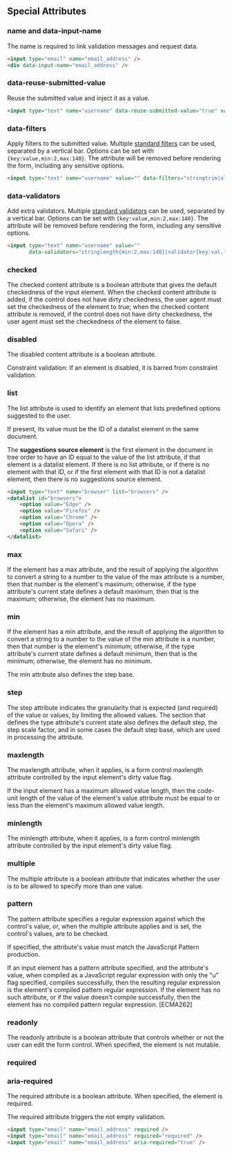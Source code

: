 ## Special Attributes

### name and data-input-name

The name is required to link validation messages and request data.

```html
<input type="email" name="email_address" />
<div data-input-name="email_address" />
```

### data-reuse-submitted-value

Reuse the submitted value and inject it as a value.

```html
<input type="text" name="username" data-reuse-submitted-value="true" value="xtreamwayz" />
```

### data-filters

Apply filters to the submitted value. Multiple
[standard filters](http://framework.zend.com/manual/current/en/modules/zend.filter.set.html)
can be used, separated by a vertical bar. Options can be set with `{key:value,min:2,max:140}`.
The attribute will be removed before rendering the form, including any sensitive options.

```html
<input type="text" name="username" value="" data-filters="stringtrim|alpha" />
```

### data-validators

Add extra validators. Multiple
[standard validators](http://framework.zend.com/manual/current/en/modules/zend.validator.set.html)
can be used, separated by a vertical bar. Options can be set with `{key:value,min:2,max:140}`.
The attribute will be removed before rendering the form, including any sensitive options.

```html
<input type="text" name="username" value=""
       data-validators="stringlength{min:2,max:140}|validator{key:val,foo:bar}|notempty" />
```

### checked

The checked content attribute is a boolean attribute that gives the default checkedness of the input element. When the
checked content attribute is added, if the control does not have dirty checkedness, the user agent must set the
checkedness of the element to true; when the checked content attribute is removed, if the control does not have dirty
checkedness, the user agent must set the checkedness of the element to false.

### disabled

The disabled content attribute is a boolean attribute.

Constraint validation: If an element is disabled, it is barred from constraint validation.

### list

The list attribute is used to identify an element that lists predefined options suggested to the user.

If present, its value must be the ID of a datalist element in the same document.

The **suggestions source element** is the first element in the document in tree order to have an ID equal to the value
of the list attribute, if that element is a datalist element. If there is no list attribute, or if there is no element
with that ID, or if the first element with that ID is not a datalist element, then there is no suggestions source
element.

```html
<input type="text" name="browser" list="browsers" />
<datalist id="browsers">
    <option value="Edge" />
    <option value="Firefox" />
    <option value="Chrome" />
    <option value="Opera" />
    <option value="Safari" />
</datalist>
```

### max

If the element has a max attribute, and the result of applying the algorithm to convert a string to a number to the
value of the max attribute is a number, then that number is the element's maximum; otherwise, if the type attribute's
current state defines a default maximum, then that is the maximum; otherwise, the element has no maximum.

### min

If the element has a min attribute, and the result of applying the algorithm to convert a string to a number to the
value of the min attribute is a number, then that number is the element's minimum; otherwise, if the type attribute's
current state defines a default minimum, then that is the minimum; otherwise, the element has no minimum.

The min attribute also defines the step base.

### step

The step attribute indicates the granularity that is expected (and required) of the value or values, by limiting the
allowed values. The section that defines the type attribute's current state also defines the default step, the step
scale factor, and in some cases the default step base, which are used in processing the attribute.

### maxlength

The maxlength attribute, when it applies, is a form control maxlength attribute controlled by the input element's dirty
value flag.

If the input element has a maximum allowed value length, then the code-unit length of the value of the element's
value attribute must be equal to or less than the element's maximum allowed value length.

### minlength

The minlength attribute, when it applies, is a form control minlength attribute controlled by the input element's dirty
value flag.

### multiple

The multiple attribute is a boolean attribute that indicates whether the user is to be allowed to specify more than one
value.

### pattern

The pattern attribute specifies a regular expression against which the control's value, or, when the multiple attribute
applies and is set, the control's values, are to be checked.

If specified, the attribute's value must match the JavaScript Pattern production.

If an input element has a pattern attribute specified, and the attribute's value, when compiled as a JavaScript regular
expression with only the "u" flag specified, compiles successfully, then the resulting regular expression is the
element's compiled pattern regular expression. If the element has no such attribute, or if the value doesn't compile
successfully, then the element has no compiled pattern regular expression. [ECMA262]

### readonly

The readonly attribute is a boolean attribute that controls whether or not the user can edit the form control. When
specified, the element is not mutable.

### required
### aria-required

The required attribute is a boolean attribute. When specified, the element is required.

The required attribute triggers the not empty validation.

```html
<input type="email" name="email_address" required />
<input type="email" name="email_address" required="required" />
<input type="email" name="email_address" aria-required="true" />
```
